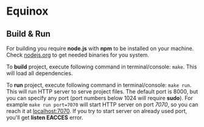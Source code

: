 # Equinox

## Build & Run

For building you require **node.js** with **npm** to be installed on your machine. Check [nodejs.org](http://nodejs.org/download/) to get needed binaries for you system.

To **build** project, execute following command in terminal/console: `make`. This will load all dependencies.

To **run** project, execute following command in terminal/console: `make run`. This will run HTTP server to serve project files. The default port is 8000, but you can specify any port (port numbers below 1024 will require **sudo**). For example `make run port=7070` will start HTTP server on port *7070*, so you can reach it at [localhost:7070](http://localhost:7070/). If you try to start server on already used port, you'll get **listen EACCES** error.